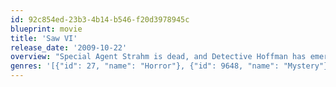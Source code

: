 ```yaml
---
id: 92c854ed-23b3-4b14-b546-f20d3978945c
blueprint: movie
title: 'Saw VI'
release_date: '2009-10-22'
overview: "Special Agent Strahm is dead, and Detective Hoffman has emerged as the unchallenged successor to Jigsaw's legacy. However, when the FBI draws closer to Hoffman, he is forced to set a game into motion, and Jigsaw's grand scheme is finally understood."
genres: '[{"id": 27, "name": "Horror"}, {"id": 9648, "name": "Mystery"}]'
---
```

